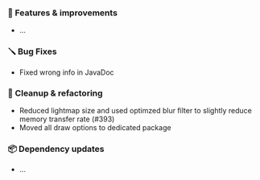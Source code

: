 ### 🚀 Features & improvements

- ...

### 🪛 Bug Fixes

- Fixed wrong info in JavaDoc

### 🧽 Cleanup & refactoring

- Reduced lightmap size and used optimzed blur filter to slightly reduce memory transfer rate (#393)
- Moved all draw options to dedicated package

### 📦 Dependency updates

- ...
